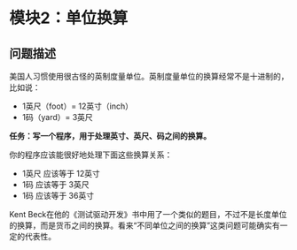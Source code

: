 # 模块2：单位换算



## 问题描述

美国人习惯使用很古怪的英制度量单位。英制度量单位的换算经常不是十进制的，比如说：

* 1英尺（foot）= 12英寸（inch）
* 1码（yard）= 3英尺

**任务：写一个程序，用于处理英寸、英尺、码之间的换算。**

你的程序应该能很好地处理下面这些换算关系：

* 1英尺 应该等于 12英寸
* 1码 应该等于 3英尺
* 1码 应该等于 36英寸

Kent Beck在他的《测试驱动开发》书中用了一个类似的题目，不过不是长度单位的换算，而是货币之间的换算。看来“不同单位之间的换算”这类问题可能确实有一定的代表性。